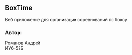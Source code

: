 ## BoxTime  
Веб приложение для организации соревнований по боксу
### Автор:  
Романов Андрей  
ИУ6-52Б
